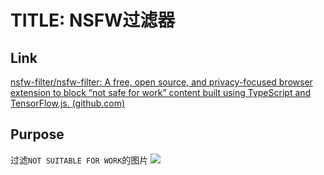 # TITLE: NSFW过滤器
## Link
[nsfw-filter/nsfw-filter: A free, open source, and privacy-focused browser extension to block “not safe for work” content built using TypeScript and TensorFlow.js. (github.com)](https://github.com/nsfw-filter/nsfw-filter)
## Purpose
过滤`NOT SUITABLE FOR WORK`的图片
![](https://thumbor.follow.is/unsafe/fit-in/700x0/https%3A%2F%2Fcdnv2.ruguoapp.com%2FFgMbUDuQtmO35ha2KrTLD_hwecC5v3.png)